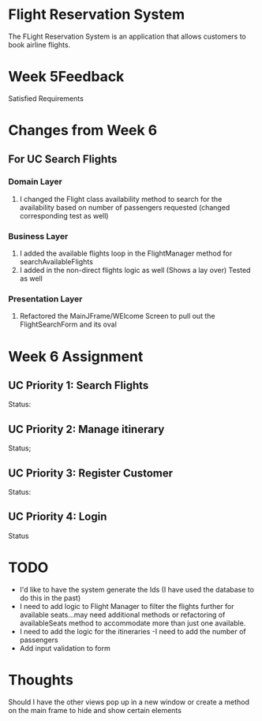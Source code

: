 # Flight Reservation System
The FLight Reservation System is an application that allows customers to book airline flights.

# Week 5Feedback

Satisfied Requirements 
        
# Changes from Week 6 

## For UC Search Flights

### Domain Layer
1. I changed the Flight class availability method to search for the availability based on number of passengers requested (changed corresponding test as well)

### Business Layer
1. I added the available flights loop in the FlightManager method for searchAvailableFlights
2. I added in the non-direct flights logic as well (Shows a lay over) Tested as well 

### Presentation Layer
1. Refactored the MainJFrame/WElcome Screen to pull out the FlightSearchForm and its oval 

# Week 6 Assignment
## UC Priority 1: Search Flights
Status: 

## UC Priority 2: Manage itinerary
Status;

## UC Priority 3: Register Customer
Status:

## UC Priority 4: Login
Status

# TODO
 - I'd like to have the system generate the Ids (I have used the database to do this in the past)
- I need to add logic to Flight Manager to filter the flights further for available seats...may need additional methods or refactoring of availableSeats method to accommodate more than just one available. 
- I need to add the logic for the itineraries
-I need to add the number of passengers
- Add input validation to form

# Thoughts
Should I have the other views pop up in a new window or create a method on the main frame to hide and show certain elements
   


